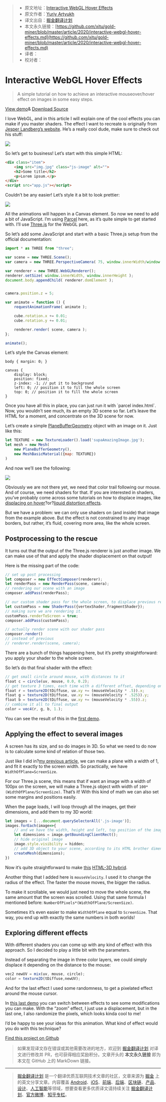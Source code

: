 > * 原文地址：[Interactive WebGL Hover Effects](https://tympanus.net/codrops/2020/04/14/interactive-webgl-hover-effects/)
> * 原文作者：[Yuriy Artyukh](https://tympanus.net/codrops/author/akella/)
> * 译文出自：[掘金翻译计划](https://github.com/xitu/gold-miner)
> * 本文永久链接：[https://github.com/xitu/gold-miner/blob/master/article/2020/interactive-webgl-hover-effects.md](https://github.com/xitu/gold-miner/blob/master/article/2020/interactive-webgl-hover-effects.md)
> * 译者：
> * 校对者：

# Interactive WebGL Hover Effects

> A simple tutorial on how to achieve an interactive mouseover/hover effect on images in some easy steps.

[View demo](https://tympanus.net/Tutorials/webgl-mouseover-effects/step3.html)\& [Download Source](https://github.com/akella/webgl-mouseover-effects/archive/master.zip)

I love WebGL, and in this article I will explain one of the cool effects you can make if you master shaders. The effect I want to recreate is originally from [Jesper Landberg’s website](https://jesperlandberg.dev/). He’s a really cool dude, make sure to check out his stuff:

![](https://user-images.githubusercontent.com/5164225/90354320-8d090800-e07b-11ea-8a3c-6b35ea7de050.gif)

So let’s get to business! Let’s start with this simple HTML:

```html
<div class="item">
    <img src="img.jpg" class="js-image" alt="">
    <h2>Some title</h2>
    <p>Lorem ipsum.</p>
</div>
<script src="app.js"></script>
```

Couldn’t be any easier! Let’s style it a bit to look prettier:

![](https://codropspz-tympanus.netdna-ssl.com/codrops/wp-content/uploads/2020/04/webglhover.jpg)

All the animations will happen in a Canvas element. So now we need to add a bit of JavaScript. I’m using [Parcel](https://parceljs.org/) here, as it’s quite simple to get started with. I’ll use [Three.js](https://threejs.org/) for the WebGL part.

So let’s add some JavaScript and start with a basic Three.js setup from the official documentation:

```js
import * as THREE from "three";

var scene = new THREE.Scene();
var camera = new THREE.PerspectiveCamera( 75, window.innerWidth/window.innerHeight, 0.1, 1000 );

var renderer = new THREE.WebGLRenderer();
renderer.setSize( window.innerWidth, window.innerHeight );
document.body.appendChild( renderer.domElement );


camera.position.z = 5;

var animate = function () {
	requestAnimationFrame( animate );

	cube.rotation.x += 0.01;
	cube.rotation.y += 0.01;

	renderer.render( scene, camera );
};

animate();
```

Let’s style the Canvas element:

```
body { margin: 0; }

canvas { 
	display: block; 
	position: fixed;
	z-index: -1; // put it to background
	left: 0; // position it to fill the whole screen
	top: 0; // position it to fill the whole screen
}
```

Once you have all this in place, you can just run it with \`parcel index.html\`. Now, you wouldn’t see much, its an empty 3D scene so far. Let’s leave the HTML for a moment, and concentrate on the 3D scene for now.

Let’s create a simple [PlaneBufferGeometry](https://threejs.org/docs/#api/en/geometries/PlaneBufferGeometry) object with an image on it. Just like this:

```js
let TEXTURE = new TextureLoader().load('supaAmazingImage.jpg'); 
let mesh = new Mesh(
	new PlaneBufferGeometry(), 
	new MeshBasicMaterial({map: TEXTURE})
)
```

And now we’ll see the following:

![](https://user-images.githubusercontent.com/5164225/90354323-909c8f00-e07b-11ea-9a1c-be5642528f2a.gif)

Obviously we are not there yet, we need that color trail following our mouse. And of course, we need shaders for that. If you are interested in shaders, you’ve probably come across some tutorials on how to displace images, like [displacing on hover](https://tympanus.net/codrops/2018/04/10/webgl-distortion-hover-effects/)?or?[liquid distortion effects](https://tympanus.net/codrops/2017/10/10/liquid-distortion-effects/).

But we have a problem: we can only use shaders on (and inside) that image from the example above. But the effect is not constrained to any image borders, but rather, it’s fluid, covering more area, like the whole screen.

## Postprocessing to the rescue

It turns out that the output of the Three.js renderer is just another image. We can make use of that and apply the shader displacement on that output!

Here is the missing part of the code:

```js
// set up post processing
let composer = new EffectComposer(renderer);
let renderPass = new RenderPass(scene, camera);
// rendering our scene with an image
composer.addPass(renderPass);

// our custom shader pass for the whole screen, to displace previous render
let customPass = new ShaderPass({vertexShader,fragmentShader});
// making sure we are rendering it.
customPass.renderToScreen = true;
composer.addPass(customPass);

// actually render scene with our shader pass
composer.render()
// instead of previous
// renderer.render(scene, camera);
```

There are a bunch of things happening here, but it’s pretty straightforward: you apply your shader to the whole screen.

So let’s do that final shader with the effect:

```js
// get small circle around mouse, with distances to it
float c = circle(uv, mouse, 0.0, 0.2);
// get texture 3 times, each time with a different offset, depending on mouse speed:
float r = texture2D(tDiffuse, uv.xy += (mouseVelocity * .5)).x;
float g = texture2D(tDiffuse, uv.xy += (mouseVelocity * .525)).y;
float b = texture2D(tDiffuse, uv.xy += (mouseVelocity * .55)).z;
// combine it all to final output
color = vec4(r, g, b, 1.);
```

You can see the result of this in the [first demo](https://tympanus.net/Tutorials/webgl-mouseover-effects/step1.html).

## Applying the effect to several images

A screen has its size, and so do images in 3D. So what we need to do now is to calculate some kind of relation of those two.

Just like I did in?[my previous article](https://tympanus.net/codrops/2019/11/05/creative-webgl-image-transitions/), we can make a plane with a width of 1, and fit it exactly to the screen width. So practically, we have `WidthOfPlane=ScreenSize`.

For our Three.js scene, this means that if want an image with a width of 100px on the screen, we will make a Three.js object with width of `100*(WidthOfPlane/ScreenSize)`. That’s it! With this kind of math we can also set some margins and positions easily.

When the page loads, I will loop through all the images, get their dimensions, and add them to my 3D world:

```js
let images = [...document.querySelectorAll('.js-image')];
images.forEach(image=>{
	// and we have the width, height and left, top position of the image now!
	let dimensions = image.getBoundingClientRect();
	// hide original image
	image.style.visibility = hidden;
	// add 3D object to your scene, according to its HTML brother dimensions
	createMesh(dimensions);
})
```

Now it’s quite straightforward to make [this](https://tympanus.net/Tutorials/webgl-mouseover-effects/step1.html) [HTML-3D hybrid](https://tympanus.net/Tutorials/webgl-mouseover-effects/step2.html).

Another thing that I added here is `mouseVelocity`. I used it to change the radius of the effect. The faster the mouse moves, the bigger the radius.

To make it scrollable, we would just need to move the whole scene, the same amount that the screen was scrolled. Using that same formula I mentioned before: `NumberOfPixels*(WidthOfPlane/ScreenSize)`.

Sometimes it’s even easier to make `WidthOfPlane` equal to `ScreenSize`. That way, you end up with exactly the same numbers in both worlds!

## Exploring different effects

With different shaders you can come up with any kind of effect with this approach. So I decided to play a little bit with the parameters.

Instead of separating the image in three color layers, we could simply displace it depending on the distance to the mouse:

```js
vec2 newUV = mix(uv, mouse, circle); 
color = texture2D(tDiffuse,newUV);
```

And for the last effect I used some randomness, to get a pixelated effect around the mouse cursor.

In [this last demo](https://tympanus.net/Tutorials/webgl-mouseover-effects/step3.html) you can switch between effects to see some modifications you can make. With the “zoom” effect, I just use a displacement, but in the last one, I also randomize the pixels, which looks kinda cool to me!

I’d be happy to see your ideas for this animation. What kind of effect would you do with this technique?

[Find this project on Github](https://github.com/akella/webgl-mouseover-effects/)

> 如果发现译文存在错误或其他需要改进的地方，欢迎到 [掘金翻译计划](https://github.com/xitu/gold-miner) 对译文进行修改并 PR，也可获得相应奖励积分。文章开头的 **本文永久链接** 即为本文在 GitHub 上的 MarkDown 链接。

---

> [掘金翻译计划](https://github.com/xitu/gold-miner) 是一个翻译优质互联网技术文章的社区，文章来源为 [掘金](https://juejin.im) 上的英文分享文章。内容覆盖 [Android](https://github.com/xitu/gold-miner#android)、[iOS](https://github.com/xitu/gold-miner#ios)、[前端](https://github.com/xitu/gold-miner#前端)、[后端](https://github.com/xitu/gold-miner#后端)、[区块链](https://github.com/xitu/gold-miner#区块链)、[产品](https://github.com/xitu/gold-miner#产品)、[设计](https://github.com/xitu/gold-miner#设计)、[人工智能](https://github.com/xitu/gold-miner#人工智能)等领域，想要查看更多优质译文请持续关注 [掘金翻译计划](https://github.com/xitu/gold-miner)、[官方微博](http://weibo.com/juejinfanyi)、[知乎专栏](https://zhuanlan.zhihu.com/juejinfanyi)。
